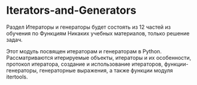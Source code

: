 # Iterators-and-Generators

Раздел Итераторы и генераторы будет состоять из 12 частей из обучения по Функциям Никаких учебных материалов, только решение задач.

Этот модуль посвящен итераторам и генераторам в Python. Рассматриваются итерируемые объекты, итераторы и их особенности, протокол итератора, создание и использование итераторов, функции-генераторы, генераторные выражения, а также функции модуля itertools.
